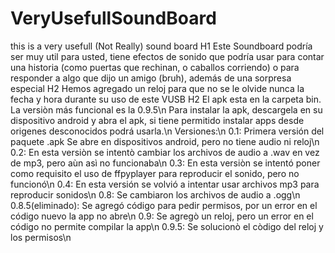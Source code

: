 # VeryUsefullSoundBoard
this is a very usefull (Not Really) sound board H1
Este Soundboard podría ser muy util para usted, tiene efectos de sonido que podría usar para contar una historia (como puertas que rechinan, o caballos corriendo) o para responder a algo que dijo un amigo (bruh), además de una sorpresa especial H2
Hemos agregado un reloj para que no se le olvide nunca la fecha y hora durante su uso de este VUSB H2
El apk esta en la carpeta bin. La versiòn más funcional es la 0.9.5\n
Para instalar la apk, descargela en su dispositivo android y abra el apk, si tiene permitido instalar apps desde origenes desconocidos podrá usarla.\n
Versiones:\n
0.1: Primera versión del paquete .apk Se abre en dispositivos android, pero no tiene audio ni reloj\n
0.2: En esta versiòn se intentò cambiar los archivos de audio a .wav en vez de mp3, pero aùn asì no funcionaba\n
0.3: En esta versiòn se intentó poner como requisito el uso de ffpyplayer para reproducir el sonido, pero no funcionó\n
0.4: En esta versión se volvió a intentar usar archivos mp3 para reproducir sonidos\n
0.8: Se cambiaron los archivos de audio a .ogg\n
0.8.5(eliminado): Se agregó código para pedir permisos, por un error en el código nuevo la app no abre\n
0.9: Se agregò un reloj, pero un error en el código no permite compilar la app\n
0.9.5: Se solucionò el còdigo del reloj y los permisos\n
